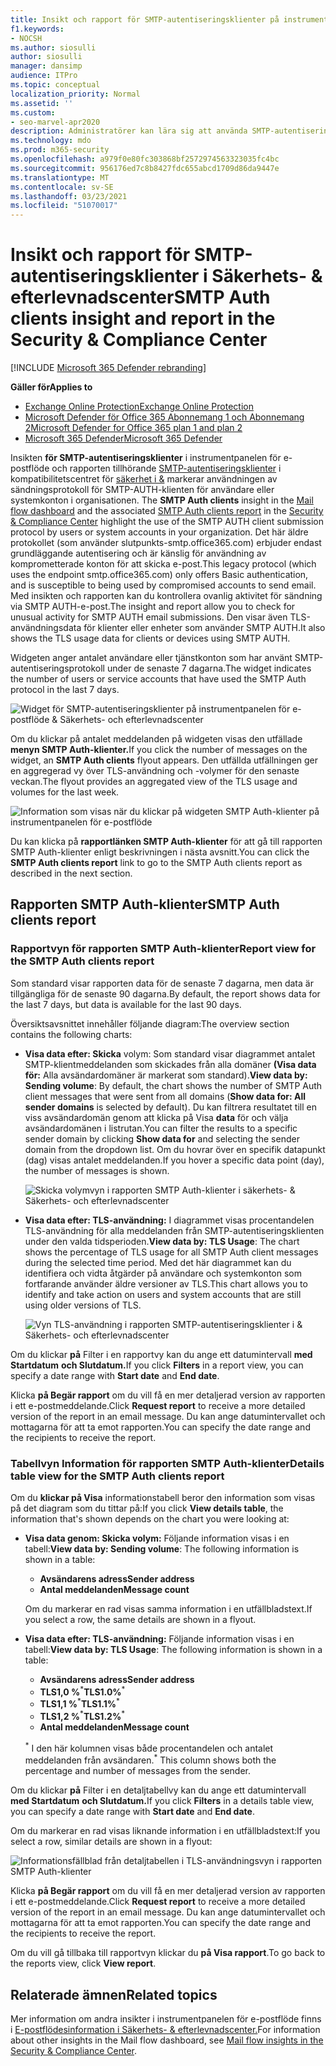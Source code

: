 ```yaml
---
title: Insikt och rapport för SMTP-autentiseringsklienter på instrumentpanelen för e-postflöde
f1.keywords:
- NOCSH
ms.author: siosulli
author: siosulli
manager: dansimp
audience: ITPro
ms.topic: conceptual
localization_priority: Normal
ms.assetid: ''
ms.custom:
- seo-marvel-apr2020
description: Administratörer kan lära sig att använda SMTP-autentiseringsinsikter och -rapporten i instrumentpanelen för e-postflöde i säkerhets- och efterlevnadscentret för & för att övervaka e-postavsändare i organisationen som använder autentiserad SMTP (SMTP AUTH) för att skicka e-postmeddelanden.
ms.technology: mdo
ms.prod: m365-security
ms.openlocfilehash: a979f0e80fc303868bf2572974563323035fc4bc
ms.sourcegitcommit: 956176ed7c8b8427fdc655abcd1709d86da9447e
ms.translationtype: MT
ms.contentlocale: sv-SE
ms.lasthandoff: 03/23/2021
ms.locfileid: "51070017"
---
```

# <a name="smtp-auth-clients-insight-and-report-in-the-security--compliance-center"></a><span data-ttu-id="f325f-103">Insikt och rapport för SMTP-autentiseringsklienter i Säkerhets- & efterlevnadscenter</span><span class="sxs-lookup"><span data-stu-id="f325f-103">SMTP Auth clients insight and report in the Security & Compliance Center</span></span>

[!INCLUDE [Microsoft 365 Defender rebranding](../includes/microsoft-defender-for-office.md)]

<span data-ttu-id="f325f-104">**Gäller för**</span><span class="sxs-lookup"><span data-stu-id="f325f-104">**Applies to**</span></span>
- [<span data-ttu-id="f325f-105">Exchange Online Protection</span><span class="sxs-lookup"><span data-stu-id="f325f-105">Exchange Online Protection</span></span>](exchange-online-protection-overview.md)
- [<span data-ttu-id="f325f-106">Microsoft Defender för Office 365 Abonnemang 1 och Abonnemang 2</span><span class="sxs-lookup"><span data-stu-id="f325f-106">Microsoft Defender for Office 365 plan 1 and plan 2</span></span>](defender-for-office-365.md)
- [<span data-ttu-id="f325f-107">Microsoft 365 Defender</span><span class="sxs-lookup"><span data-stu-id="f325f-107">Microsoft 365 Defender</span></span>](../defender/microsoft-365-defender.md)

<span data-ttu-id="f325f-108">Insikten **för SMTP-autentiseringsklienter** i instrumentpanelen för e-postflöde och rapporten tillhörande [SMTP-autentiseringsklienter](#smtp-auth-clients-report) i kompatibilitetscentret för [säkerhet i &](https://protection.office.com) markerar användningen av sändningsprotokoll för SMTP-AUTH-klienten för användare eller systemkonton i organisationen. [](mail-flow-insights-v2.md)</span><span class="sxs-lookup"><span data-stu-id="f325f-108">The **SMTP Auth clients** insight in the [Mail flow dashboard](mail-flow-insights-v2.md) and the associated [SMTP Auth clients report](#smtp-auth-clients-report) in the [Security & Compliance Center](https://protection.office.com) highlight the use of the SMTP AUTH client submission protocol by users or system accounts in your organization.</span></span> <span data-ttu-id="f325f-109">Det här äldre protokollet (som använder slutpunkts-smtp.office365.com) erbjuder endast grundläggande autentisering och är känslig för användning av komprometterade konton för att skicka e-post.</span><span class="sxs-lookup"><span data-stu-id="f325f-109">This legacy protocol (which uses the endpoint smtp.office365.com) only offers Basic authentication, and is susceptible to being used by compromised accounts to send email.</span></span> <span data-ttu-id="f325f-110">Med insikten och rapporten kan du kontrollera ovanlig aktivitet för sändning via SMTP AUTH-e-post.</span><span class="sxs-lookup"><span data-stu-id="f325f-110">The insight and report allow you to check for unusual activity for SMTP AUTH email submissions.</span></span> <span data-ttu-id="f325f-111">Den visar även TLS-användningsdata för klienter eller enheter som använder SMTP AUTH.</span><span class="sxs-lookup"><span data-stu-id="f325f-111">It also shows the TLS usage data for clients or devices using SMTP AUTH.</span></span>

<span data-ttu-id="f325f-112">Widgeten anger antalet användare eller tjänstkonton som har använt SMTP-autentiseringsprotokoll under de senaste 7 dagarna.</span><span class="sxs-lookup"><span data-stu-id="f325f-112">The widget indicates the number of users or service accounts that have used the SMTP Auth protocol in the last 7 days.</span></span>

![Widget för SMTP-autentiseringsklienter på instrumentpanelen för e-postflöde & Säkerhets- och efterlevnadscenter](../../media/mfi-smtp-auth-clients-report-widget.png)

<span data-ttu-id="f325f-114">Om du klickar på antalet meddelanden på widgeten visas den utfällade **menyn SMTP Auth-klienter.**</span><span class="sxs-lookup"><span data-stu-id="f325f-114">If you click the number of messages on the widget, an **SMTP Auth clients** flyout appears.</span></span> <span data-ttu-id="f325f-115">Den utfällda utfällningen ger en aggregerad vy över TLS-användning och -volymer för den senaste veckan.</span><span class="sxs-lookup"><span data-stu-id="f325f-115">The flyout provides an aggregated view of the TLS usage and volumes for the last week.</span></span>

![Information som visas när du klickar på widgeten SMTP Auth-klienter på instrumentpanelen för e-postflöde](../../media/mfi-smtp-auth-clients-report-details.png)

<span data-ttu-id="f325f-117">Du kan klicka på **rapportlänken SMTP Auth-klienter** för att gå till rapporten SMTP Auth-klienter enligt beskrivningen i nästa avsnitt.</span><span class="sxs-lookup"><span data-stu-id="f325f-117">You can click the **SMTP Auth clients report** link to go to the SMTP Auth clients report as described in the next section.</span></span>

## <a name="smtp-auth-clients-report"></a><span data-ttu-id="f325f-118">Rapporten SMTP Auth-klienter</span><span class="sxs-lookup"><span data-stu-id="f325f-118">SMTP Auth clients report</span></span>

### <a name="report-view-for-the-smtp-auth-clients-report"></a><span data-ttu-id="f325f-119">Rapportvyn för rapporten SMTP Auth-klienter</span><span class="sxs-lookup"><span data-stu-id="f325f-119">Report view for the SMTP Auth clients report</span></span>

<span data-ttu-id="f325f-120">Som standard visar rapporten data för de senaste 7 dagarna, men data är tillgängliga för de senaste 90 dagarna.</span><span class="sxs-lookup"><span data-stu-id="f325f-120">By default, the report shows data for the last 7 days, but data is available for the last 90 days.</span></span>

<span data-ttu-id="f325f-121">Översiktsavsnittet innehåller följande diagram:</span><span class="sxs-lookup"><span data-stu-id="f325f-121">The overview section contains the following charts:</span></span>

- <span data-ttu-id="f325f-122">**Visa data efter: Skicka** volym: Som standard visar diagrammet antalet SMTP-klientmeddelanden som skickades från alla domäner **(Visa data för:** Alla avsändardomäner är markerat som standard).</span><span class="sxs-lookup"><span data-stu-id="f325f-122">**View data by: Sending volume**: By default, the chart shows the number of SMTP Auth client messages that were sent from all domains (**Show data for: All sender domains** is selected by default).</span></span> <span data-ttu-id="f325f-123">Du kan filtrera resultatet till en viss avsändardomän genom att klicka på Visa **data** för och välja avsändardomänen i listrutan.</span><span class="sxs-lookup"><span data-stu-id="f325f-123">You can filter the results to a specific sender domain by clicking **Show data for** and selecting the sender domain from the dropdown list.</span></span> <span data-ttu-id="f325f-124">Om du hovrar över en specifik datapunkt (dag) visas antalet meddelanden.</span><span class="sxs-lookup"><span data-stu-id="f325f-124">If you hover a specific data point (day), the number of messages is shown.</span></span>

  ![Skicka volymvyn i rapporten SMTP Auth-klienter i säkerhets- & Säkerhets- och efterlevnadscenter](../../media/mfi-smtp-auth-clients-report-sending-volume-view.png)

- <span data-ttu-id="f325f-126">**Visa data efter: TLS-användning:** I diagrammet visas procentandelen TLS-användning för alla meddelanden från SMTP-autentiseringsklienten under den valda tidsperioden.</span><span class="sxs-lookup"><span data-stu-id="f325f-126">**View data by: TLS Usage**: The chart shows the percentage of TLS usage for all SMTP Auth client messages during the selected time period.</span></span> <span data-ttu-id="f325f-127">Med det här diagrammet kan du identifiera och vidta åtgärder på användare och systemkonton som fortfarande använder äldre versioner av TLS.</span><span class="sxs-lookup"><span data-stu-id="f325f-127">This chart allows you to identify and take action on users and system accounts that are still using older versions of TLS.</span></span>

  ![Vyn TLS-användning i rapporten SMTP-autentiseringsklienter i & Säkerhets- och efterlevnadscenter](../../media/mfi-smtp-auth-clients-report-tls-usage-view.png)

<span data-ttu-id="f325f-129">Om du klickar **på** Filter i en rapportvy kan du ange ett datumintervall **med Startdatum** **och Slutdatum.**</span><span class="sxs-lookup"><span data-stu-id="f325f-129">If you click **Filters** in a report view, you can specify a date range with **Start date** and **End date**.</span></span>

<span data-ttu-id="f325f-130">Klicka **på Begär rapport** om du vill få en mer detaljerad version av rapporten i ett e-postmeddelande.</span><span class="sxs-lookup"><span data-stu-id="f325f-130">Click **Request report** to receive a more detailed version of the report in an email message.</span></span> <span data-ttu-id="f325f-131">Du kan ange datumintervallet och mottagarna för att ta emot rapporten.</span><span class="sxs-lookup"><span data-stu-id="f325f-131">You can specify the date range and the recipients to receive the report.</span></span>

### <a name="details-table-view-for-the-smtp-auth-clients-report"></a><span data-ttu-id="f325f-132">Tabellvyn Information för rapporten SMTP Auth-klienter</span><span class="sxs-lookup"><span data-stu-id="f325f-132">Details table view for the SMTP Auth clients report</span></span>

<span data-ttu-id="f325f-133">Om du **klickar på Visa** informationstabell beror den information som visas på det diagram som du tittar på:</span><span class="sxs-lookup"><span data-stu-id="f325f-133">If you click **View details table**, the information that's shown depends on the chart you were looking at:</span></span>

- <span data-ttu-id="f325f-134">**Visa data genom: Skicka volym:** Följande information visas i en tabell:</span><span class="sxs-lookup"><span data-stu-id="f325f-134">**View data by: Sending volume**: The following information is shown in a table:</span></span>

  - <span data-ttu-id="f325f-135">**Avsändarens adress**</span><span class="sxs-lookup"><span data-stu-id="f325f-135">**Sender address**</span></span>
  - <span data-ttu-id="f325f-136">**Antal meddelanden**</span><span class="sxs-lookup"><span data-stu-id="f325f-136">**Message count**</span></span>

  <span data-ttu-id="f325f-137">Om du markerar en rad visas samma information i en utfällbladstext.</span><span class="sxs-lookup"><span data-stu-id="f325f-137">If you select a row, the same details are shown in a flyout.</span></span>

- <span data-ttu-id="f325f-138">**Visa data efter: TLS-användning:** Följande information visas i en tabell:</span><span class="sxs-lookup"><span data-stu-id="f325f-138">**View data by: TLS Usage**: The following information is shown in a table:</span></span>

  - <span data-ttu-id="f325f-139">**Avsändarens adress**</span><span class="sxs-lookup"><span data-stu-id="f325f-139">**Sender address**</span></span>
  - <span data-ttu-id="f325f-140">**TLS1,0 %**<sup>\*</sup></span><span class="sxs-lookup"><span data-stu-id="f325f-140">**TLS1.0%**<sup>\*</sup></span></span>
  - <span data-ttu-id="f325f-141">**TLS1,1 %**<sup>\*</sup></span><span class="sxs-lookup"><span data-stu-id="f325f-141">**TLS1.1%**<sup>\*</sup></span></span>
  - <span data-ttu-id="f325f-142">**TLS1,2 %**<sup>\*</sup></span><span class="sxs-lookup"><span data-stu-id="f325f-142">**TLS1.2%**<sup>\*</sup></span></span>
  - <span data-ttu-id="f325f-143">**Antal meddelanden**</span><span class="sxs-lookup"><span data-stu-id="f325f-143">**Message count**</span></span>

  <span data-ttu-id="f325f-144"><sup>\*</sup> I den här kolumnen visas både procentandelen och antalet meddelanden från avsändaren.</span><span class="sxs-lookup"><span data-stu-id="f325f-144"><sup>\*</sup> This column shows both the percentage and number of messages from the sender.</span></span>

<span data-ttu-id="f325f-145">Om du klickar **på** Filter i en detaljtabellvy kan du ange ett datumintervall **med Startdatum** **och Slutdatum.**</span><span class="sxs-lookup"><span data-stu-id="f325f-145">If you click **Filters** in a details table view, you can specify a date range with **Start date** and **End date**.</span></span>

<span data-ttu-id="f325f-146">Om du markerar en rad visas liknande information i en utfällbladstext:</span><span class="sxs-lookup"><span data-stu-id="f325f-146">If you select a row, similar details are shown in a flyout:</span></span>

![Informationsfällblad från detaljtabellen i TLS-användningsvyn i rapporten SMTP Auth-klienter](../../media/mfi-smtp-auth-clients-report-tls-usage-view-view-details-table-details.png)

<span data-ttu-id="f325f-148">Klicka **på Begär rapport** om du vill få en mer detaljerad version av rapporten i ett e-postmeddelande.</span><span class="sxs-lookup"><span data-stu-id="f325f-148">Click **Request report** to receive a more detailed version of the report in an email message.</span></span> <span data-ttu-id="f325f-149">Du kan ange datumintervallet och mottagarna för att ta emot rapporten.</span><span class="sxs-lookup"><span data-stu-id="f325f-149">You can specify the date range and the recipients to receive the report.</span></span>

<span data-ttu-id="f325f-150">Om du vill gå tillbaka till rapportvyn klickar du **på Visa rapport**.</span><span class="sxs-lookup"><span data-stu-id="f325f-150">To go back to the reports view, click **View report**.</span></span>

## <a name="related-topics"></a><span data-ttu-id="f325f-151">Relaterade ämnen</span><span class="sxs-lookup"><span data-stu-id="f325f-151">Related topics</span></span>

<span data-ttu-id="f325f-152">Mer information om andra insikter i instrumentpanelen för e-postflöde finns i [E-postflödesinformation i Säkerhets- & efterlevnadscenter.](mail-flow-insights-v2.md)</span><span class="sxs-lookup"><span data-stu-id="f325f-152">For information about other insights in the Mail flow dashboard, see [Mail flow insights in the Security & Compliance Center](mail-flow-insights-v2.md).</span></span>
